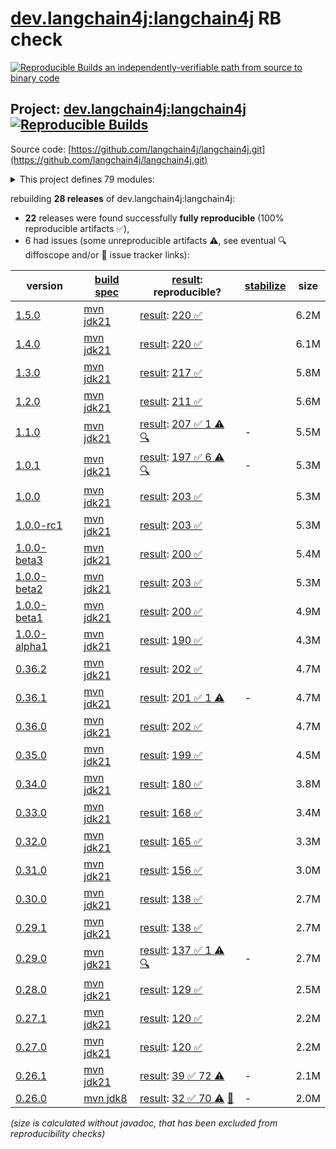[dev.langchain4j:langchain4j](https://central.sonatype.com/artifact/dev.langchain4j/langchain4j/versions) RB check
=======

[![Reproducible Builds](https://reproducible-builds.org/images/logos/rb.svg) an independently-verifiable path from source to binary code](https://reproducible-builds.org/)

## Project: [dev.langchain4j:langchain4j](https://central.sonatype.com/artifact/dev.langchain4j/langchain4j/versions) [![Reproducible Builds](https://img.shields.io/endpoint?url=https://raw.githubusercontent.com/jvm-repo-rebuild/reproducible-central/master/content/dev/langchain4j/badge.json)](https://github.com/jvm-repo-rebuild/reproducible-central/blob/master/content/dev/langchain4j/README.md)

Source code: [https://github.com/langchain4j/langchain4j.git](https://github.com/langchain4j/langchain4j.git)

<details><summary>This project defines 79 modules:</summary>

* [dev.langchain4j:langchain4j](https://central.sonatype.com/artifact/dev.langchain4j/langchain4j/overview)
* [dev.langchain4j:langchain4j-agentic](https://central.sonatype.com/artifact/dev.langchain4j/langchain4j-agentic/overview)
* [dev.langchain4j:langchain4j-agentic-a2a](https://central.sonatype.com/artifact/dev.langchain4j/langchain4j-agentic-a2a/overview)
* [dev.langchain4j:langchain4j-anthropic](https://central.sonatype.com/artifact/dev.langchain4j/langchain4j-anthropic/overview)
* [dev.langchain4j:langchain4j-azure-ai-search](https://central.sonatype.com/artifact/dev.langchain4j/langchain4j-azure-ai-search/overview)
* [dev.langchain4j:langchain4j-azure-cosmos-mongo-vcore](https://central.sonatype.com/artifact/dev.langchain4j/langchain4j-azure-cosmos-mongo-vcore/overview)
* [dev.langchain4j:langchain4j-azure-cosmos-nosql](https://central.sonatype.com/artifact/dev.langchain4j/langchain4j-azure-cosmos-nosql/overview)
* [dev.langchain4j:langchain4j-azure-open-ai](https://central.sonatype.com/artifact/dev.langchain4j/langchain4j-azure-open-ai/overview)
* [dev.langchain4j:langchain4j-bedrock](https://central.sonatype.com/artifact/dev.langchain4j/langchain4j-bedrock/overview)
* [dev.langchain4j:langchain4j-bom](https://central.sonatype.com/artifact/dev.langchain4j/langchain4j-bom/overview)
* [dev.langchain4j:langchain4j-cassandra](https://central.sonatype.com/artifact/dev.langchain4j/langchain4j-cassandra/overview)
* [dev.langchain4j:langchain4j-chatglm](https://central.sonatype.com/artifact/dev.langchain4j/langchain4j-chatglm/overview)
* [dev.langchain4j:langchain4j-chroma](https://central.sonatype.com/artifact/dev.langchain4j/langchain4j-chroma/overview)
* [dev.langchain4j:langchain4j-code-execution-engine-graalvm-polyglot](https://central.sonatype.com/artifact/dev.langchain4j/langchain4j-code-execution-engine-graalvm-polyglot/overview)
* [dev.langchain4j:langchain4j-code-execution-engine-judge0](https://central.sonatype.com/artifact/dev.langchain4j/langchain4j-code-execution-engine-judge0/overview)
* [dev.langchain4j:langchain4j-cohere](https://central.sonatype.com/artifact/dev.langchain4j/langchain4j-cohere/overview)
* [dev.langchain4j:langchain4j-coherence](https://central.sonatype.com/artifact/dev.langchain4j/langchain4j-coherence/overview)
* [dev.langchain4j:langchain4j-core](https://central.sonatype.com/artifact/dev.langchain4j/langchain4j-core/overview)
* [dev.langchain4j:langchain4j-couchbase](https://central.sonatype.com/artifact/dev.langchain4j/langchain4j-couchbase/overview)
* [dev.langchain4j:langchain4j-dashscope](https://central.sonatype.com/artifact/dev.langchain4j/langchain4j-dashscope/overview)
* [dev.langchain4j:langchain4j-document-loader-amazon-s3](https://central.sonatype.com/artifact/dev.langchain4j/langchain4j-document-loader-amazon-s3/overview)
* [dev.langchain4j:langchain4j-document-loader-azure-storage-blob](https://central.sonatype.com/artifact/dev.langchain4j/langchain4j-document-loader-azure-storage-blob/overview)
* [dev.langchain4j:langchain4j-document-loader-github](https://central.sonatype.com/artifact/dev.langchain4j/langchain4j-document-loader-github/overview)
* [dev.langchain4j:langchain4j-document-loader-google-cloud-storage](https://central.sonatype.com/artifact/dev.langchain4j/langchain4j-document-loader-google-cloud-storage/overview)
* [dev.langchain4j:langchain4j-document-loader-playwright](https://central.sonatype.com/artifact/dev.langchain4j/langchain4j-document-loader-playwright/overview)
* [dev.langchain4j:langchain4j-document-loader-selenium](https://central.sonatype.com/artifact/dev.langchain4j/langchain4j-document-loader-selenium/overview)
* [dev.langchain4j:langchain4j-document-loader-tencent-cos](https://central.sonatype.com/artifact/dev.langchain4j/langchain4j-document-loader-tencent-cos/overview)
* [dev.langchain4j:langchain4j-document-parser-apache-pdfbox](https://central.sonatype.com/artifact/dev.langchain4j/langchain4j-document-parser-apache-pdfbox/overview)
* [dev.langchain4j:langchain4j-document-parser-apache-poi](https://central.sonatype.com/artifact/dev.langchain4j/langchain4j-document-parser-apache-poi/overview)
* [dev.langchain4j:langchain4j-document-parser-apache-tika](https://central.sonatype.com/artifact/dev.langchain4j/langchain4j-document-parser-apache-tika/overview)
* [dev.langchain4j:langchain4j-document-transformer-jsoup](https://central.sonatype.com/artifact/dev.langchain4j/langchain4j-document-transformer-jsoup/overview)
* [dev.langchain4j:langchain4j-easy-rag](https://central.sonatype.com/artifact/dev.langchain4j/langchain4j-easy-rag/overview)
* [dev.langchain4j:langchain4j-elasticsearch](https://central.sonatype.com/artifact/dev.langchain4j/langchain4j-elasticsearch/overview)
* [dev.langchain4j:langchain4j-embedding-store-filter-parser-sql](https://central.sonatype.com/artifact/dev.langchain4j/langchain4j-embedding-store-filter-parser-sql/overview)
* [dev.langchain4j:langchain4j-experimental-sql](https://central.sonatype.com/artifact/dev.langchain4j/langchain4j-experimental-sql/overview)
* [dev.langchain4j:langchain4j-github-models](https://central.sonatype.com/artifact/dev.langchain4j/langchain4j-github-models/overview)
* [dev.langchain4j:langchain4j-google-ai-gemini](https://central.sonatype.com/artifact/dev.langchain4j/langchain4j-google-ai-gemini/overview)
* [dev.langchain4j:langchain4j-http-client](https://central.sonatype.com/artifact/dev.langchain4j/langchain4j-http-client/overview)
* [dev.langchain4j:langchain4j-http-client-jdk](https://central.sonatype.com/artifact/dev.langchain4j/langchain4j-http-client-jdk/overview)
* [dev.langchain4j:langchain4j-hugging-face](https://central.sonatype.com/artifact/dev.langchain4j/langchain4j-hugging-face/overview)
* [dev.langchain4j:langchain4j-infinispan](https://central.sonatype.com/artifact/dev.langchain4j/langchain4j-infinispan/overview)
* [dev.langchain4j:langchain4j-jina](https://central.sonatype.com/artifact/dev.langchain4j/langchain4j-jina/overview)
* [dev.langchain4j:langchain4j-jlama](https://central.sonatype.com/artifact/dev.langchain4j/langchain4j-jlama/overview)
* [dev.langchain4j:langchain4j-kotlin](https://central.sonatype.com/artifact/dev.langchain4j/langchain4j-kotlin/overview)
* [dev.langchain4j:langchain4j-local-ai](https://central.sonatype.com/artifact/dev.langchain4j/langchain4j-local-ai/overview)
* [dev.langchain4j:langchain4j-mariadb](https://central.sonatype.com/artifact/dev.langchain4j/langchain4j-mariadb/overview)
* [dev.langchain4j:langchain4j-mcp](https://central.sonatype.com/artifact/dev.langchain4j/langchain4j-mcp/overview)
* [dev.langchain4j:langchain4j-milvus](https://central.sonatype.com/artifact/dev.langchain4j/langchain4j-milvus/overview)
* [dev.langchain4j:langchain4j-mistral-ai](https://central.sonatype.com/artifact/dev.langchain4j/langchain4j-mistral-ai/overview)
* [dev.langchain4j:langchain4j-mongodb-atlas](https://central.sonatype.com/artifact/dev.langchain4j/langchain4j-mongodb-atlas/overview)
* [dev.langchain4j:langchain4j-neo4j](https://central.sonatype.com/artifact/dev.langchain4j/langchain4j-neo4j/overview)
* [dev.langchain4j:langchain4j-nomic](https://central.sonatype.com/artifact/dev.langchain4j/langchain4j-nomic/overview)
* [dev.langchain4j:langchain4j-ollama](https://central.sonatype.com/artifact/dev.langchain4j/langchain4j-ollama/overview)
* [dev.langchain4j:langchain4j-onnx-scoring](https://central.sonatype.com/artifact/dev.langchain4j/langchain4j-onnx-scoring/overview)
* [dev.langchain4j:langchain4j-open-ai](https://central.sonatype.com/artifact/dev.langchain4j/langchain4j-open-ai/overview)
* [dev.langchain4j:langchain4j-open-ai-official](https://central.sonatype.com/artifact/dev.langchain4j/langchain4j-open-ai-official/overview)
* [dev.langchain4j:langchain4j-opensearch](https://central.sonatype.com/artifact/dev.langchain4j/langchain4j-opensearch/overview)
* [dev.langchain4j:langchain4j-oracle](https://central.sonatype.com/artifact/dev.langchain4j/langchain4j-oracle/overview)
* [dev.langchain4j:langchain4j-ovh-ai](https://central.sonatype.com/artifact/dev.langchain4j/langchain4j-ovh-ai/overview)
* [dev.langchain4j:langchain4j-parent](https://central.sonatype.com/artifact/dev.langchain4j/langchain4j-parent/overview)
* [dev.langchain4j:langchain4j-pgvector](https://central.sonatype.com/artifact/dev.langchain4j/langchain4j-pgvector/overview)
* [dev.langchain4j:langchain4j-pinecone](https://central.sonatype.com/artifact/dev.langchain4j/langchain4j-pinecone/overview)
* [dev.langchain4j:langchain4j-qdrant](https://central.sonatype.com/artifact/dev.langchain4j/langchain4j-qdrant/overview)
* [dev.langchain4j:langchain4j-qianfan](https://central.sonatype.com/artifact/dev.langchain4j/langchain4j-qianfan/overview)
* [dev.langchain4j:langchain4j-redis](https://central.sonatype.com/artifact/dev.langchain4j/langchain4j-redis/overview)
* [dev.langchain4j:langchain4j-tablestore](https://central.sonatype.com/artifact/dev.langchain4j/langchain4j-tablestore/overview)
* [dev.langchain4j:langchain4j-test](https://central.sonatype.com/artifact/dev.langchain4j/langchain4j-test/overview)
* [dev.langchain4j:langchain4j-vearch](https://central.sonatype.com/artifact/dev.langchain4j/langchain4j-vearch/overview)
* [dev.langchain4j:langchain4j-vertex-ai](https://central.sonatype.com/artifact/dev.langchain4j/langchain4j-vertex-ai/overview)
* [dev.langchain4j:langchain4j-vertex-ai-gemini](https://central.sonatype.com/artifact/dev.langchain4j/langchain4j-vertex-ai-gemini/overview)
* [dev.langchain4j:langchain4j-vespa](https://central.sonatype.com/artifact/dev.langchain4j/langchain4j-vespa/overview)
* [dev.langchain4j:langchain4j-voyage-ai](https://central.sonatype.com/artifact/dev.langchain4j/langchain4j-voyage-ai/overview)
* [dev.langchain4j:langchain4j-watsonx](https://central.sonatype.com/artifact/dev.langchain4j/langchain4j-watsonx/overview)
* [dev.langchain4j:langchain4j-weaviate](https://central.sonatype.com/artifact/dev.langchain4j/langchain4j-weaviate/overview)
* [dev.langchain4j:langchain4j-web-search-engine-google-custom](https://central.sonatype.com/artifact/dev.langchain4j/langchain4j-web-search-engine-google-custom/overview)
* [dev.langchain4j:langchain4j-web-search-engine-searchapi](https://central.sonatype.com/artifact/dev.langchain4j/langchain4j-web-search-engine-searchapi/overview)
* [dev.langchain4j:langchain4j-web-search-engine-tavily](https://central.sonatype.com/artifact/dev.langchain4j/langchain4j-web-search-engine-tavily/overview)
* [dev.langchain4j:langchain4j-workers-ai](https://central.sonatype.com/artifact/dev.langchain4j/langchain4j-workers-ai/overview)
* [dev.langchain4j:langchain4j-zhipu-ai](https://central.sonatype.com/artifact/dev.langchain4j/langchain4j-zhipu-ai/overview)
</details>

rebuilding **28 releases** of dev.langchain4j:langchain4j:
- **22** releases were found successfully **fully reproducible** (100% reproducible artifacts :white_check_mark:),
- 6 had issues (some unreproducible artifacts :warning:, see eventual :mag: diffoscope and/or :memo: issue tracker links):

| version | [build spec](/BUILDSPEC.md) | [result](https://reproducible-builds.org/docs/jvm/): reproducible? | [stabilize](https://github.com/google/oss-rebuild/blob/main/cmd/stabilize/README.md) | size |
| -- | --------- | ------ | ------ | -- |
| [1.5.0](https://central.sonatype.com/artifact/dev.langchain4j/langchain4j/1.5.0/pom) | [mvn jdk21](langchain4j-1.5.0.buildspec) | [result](langchain4j-aggregator-1.5.0.buildinfo): [220 :white_check_mark: ](langchain4j-aggregator-1.5.0.buildcompare) | | 6.2M |
| [1.4.0](https://central.sonatype.com/artifact/dev.langchain4j/langchain4j/1.4.0/pom) | [mvn jdk21](langchain4j-1.4.0.buildspec) | [result](langchain4j-aggregator-1.4.0.buildinfo): [220 :white_check_mark: ](langchain4j-aggregator-1.4.0.buildcompare) | | 6.1M |
| [1.3.0](https://central.sonatype.com/artifact/dev.langchain4j/langchain4j/1.3.0/pom) | [mvn jdk21](langchain4j-1.3.0.buildspec) | [result](langchain4j-aggregator-1.3.0.buildinfo): [217 :white_check_mark: ](langchain4j-aggregator-1.3.0.buildcompare) | | 5.8M |
| [1.2.0](https://central.sonatype.com/artifact/dev.langchain4j/langchain4j/1.2.0/pom) | [mvn jdk21](langchain4j-1.2.0.buildspec) | [result](langchain4j-aggregator-1.2.0.buildinfo): [211 :white_check_mark: ](langchain4j-aggregator-1.2.0.buildcompare) | | 5.6M |
| [1.1.0](https://central.sonatype.com/artifact/dev.langchain4j/langchain4j/1.1.0/pom) | [mvn jdk21](langchain4j-1.1.0.buildspec) | [result](langchain4j-aggregator-1.1.0.buildinfo): [207 :white_check_mark:  1 :warning:](langchain4j-aggregator-1.1.0.buildcompare) [:mag:](langchain4j-aggregator-1.1.0.diffoscope) | - | 5.5M |
| [1.0.1](https://central.sonatype.com/artifact/dev.langchain4j/langchain4j/1.0.1/pom) | [mvn jdk21](langchain4j-1.0.1.buildspec) | [result](langchain4j-aggregator-1.0.1.buildinfo): [197 :white_check_mark:  6 :warning:](langchain4j-aggregator-1.0.1.buildcompare) [:mag:](langchain4j-aggregator-1.0.1.diffoscope) | - | 5.3M |
| [1.0.0](https://central.sonatype.com/artifact/dev.langchain4j/langchain4j/1.0.0/pom) | [mvn jdk21](langchain4j-1.0.0.buildspec) | [result](langchain4j-aggregator-1.0.0.buildinfo): [203 :white_check_mark: ](langchain4j-aggregator-1.0.0.buildcompare) | | 5.3M |
| [1.0.0-rc1](https://central.sonatype.com/artifact/dev.langchain4j/langchain4j/1.0.0-rc1/pom) | [mvn jdk21](langchain4j-1.0.0-rc1.buildspec) | [result](langchain4j-aggregator-1.0.0-rc1.buildinfo): [203 :white_check_mark: ](langchain4j-aggregator-1.0.0-rc1.buildcompare) | | 5.3M |
| [1.0.0-beta3](https://central.sonatype.com/artifact/dev.langchain4j/langchain4j/1.0.0-beta3/pom) | [mvn jdk21](langchain4j-1.0.0-beta3.buildspec) | [result](langchain4j-aggregator-1.0.0-beta3.buildinfo): [200 :white_check_mark: ](langchain4j-aggregator-1.0.0-beta3.buildcompare) | | 5.4M |
| [1.0.0-beta2](https://central.sonatype.com/artifact/dev.langchain4j/langchain4j/1.0.0-beta2/pom) | [mvn jdk21](langchain4j-1.0.0-beta2.buildspec) | [result](langchain4j-aggregator-1.0.0-beta2.buildinfo): [203 :white_check_mark: ](langchain4j-aggregator-1.0.0-beta2.buildcompare) | | 5.3M |
| [1.0.0-beta1](https://central.sonatype.com/artifact/dev.langchain4j/langchain4j/1.0.0-beta1/pom) | [mvn jdk21](langchain4j-1.0.0-beta1.buildspec) | [result](langchain4j-aggregator-1.0.0-beta1.buildinfo): [200 :white_check_mark: ](langchain4j-aggregator-1.0.0-beta1.buildcompare) | | 4.9M |
| [1.0.0-alpha1](https://central.sonatype.com/artifact/dev.langchain4j/langchain4j/1.0.0-alpha1/pom) | [mvn jdk21](langchain4j-1.0.0-alpha1.buildspec) | [result](langchain4j-aggregator-1.0.0-alpha1.buildinfo): [190 :white_check_mark: ](langchain4j-aggregator-1.0.0-alpha1.buildcompare) | | 4.3M |
| [0.36.2](https://central.sonatype.com/artifact/dev.langchain4j/langchain4j/0.36.2/pom) | [mvn jdk21](langchain4j-0.36.2.buildspec) | [result](langchain4j-aggregator-0.36.2.buildinfo): [202 :white_check_mark: ](langchain4j-aggregator-0.36.2.buildcompare) | | 4.7M |
| [0.36.1](https://central.sonatype.com/artifact/dev.langchain4j/langchain4j/0.36.1/pom) | [mvn jdk21](langchain4j-0.36.1.buildspec) | [result](langchain4j-aggregator-0.36.1.buildinfo): [201 :white_check_mark:  1 :warning:](langchain4j-aggregator-0.36.1.buildcompare) | - | 4.7M |
| [0.36.0](https://central.sonatype.com/artifact/dev.langchain4j/langchain4j/0.36.0/pom) | [mvn jdk21](langchain4j-0.36.0.buildspec) | [result](langchain4j-aggregator-0.36.0.buildinfo): [202 :white_check_mark: ](langchain4j-aggregator-0.36.0.buildcompare) | | 4.7M |
| [0.35.0](https://central.sonatype.com/artifact/dev.langchain4j/langchain4j/0.35.0/pom) | [mvn jdk21](langchain4j-0.35.0.buildspec) | [result](langchain4j-aggregator-0.35.0.buildinfo): [199 :white_check_mark: ](langchain4j-aggregator-0.35.0.buildcompare) | | 4.5M |
| [0.34.0](https://central.sonatype.com/artifact/dev.langchain4j/langchain4j/0.34.0/pom) | [mvn jdk21](langchain4j-0.34.0.buildspec) | [result](langchain4j-aggregator-0.34.0.buildinfo): [180 :white_check_mark: ](langchain4j-aggregator-0.34.0.buildcompare) | | 3.8M |
| [0.33.0](https://central.sonatype.com/artifact/dev.langchain4j/langchain4j/0.33.0/pom) | [mvn jdk21](langchain4j-0.33.0.buildspec) | [result](langchain4j-aggregator-0.33.0.buildinfo): [168 :white_check_mark: ](langchain4j-aggregator-0.33.0.buildcompare) | | 3.4M |
| [0.32.0](https://central.sonatype.com/artifact/dev.langchain4j/langchain4j/0.32.0/pom) | [mvn jdk21](langchain4j-0.32.0.buildspec) | [result](langchain4j-aggregator-0.32.0.buildinfo): [165 :white_check_mark: ](langchain4j-aggregator-0.32.0.buildcompare) | | 3.3M |
| [0.31.0](https://central.sonatype.com/artifact/dev.langchain4j/langchain4j/0.31.0/pom) | [mvn jdk21](langchain4j-0.31.0.buildspec) | [result](langchain4j-aggregator-0.31.0.buildinfo): [156 :white_check_mark: ](langchain4j-aggregator-0.31.0.buildcompare) | | 3.0M |
| [0.30.0](https://central.sonatype.com/artifact/dev.langchain4j/langchain4j/0.30.0/pom) | [mvn jdk21](langchain4j-0.30.0.buildspec) | [result](langchain4j-aggregator-0.30.0.buildinfo): [138 :white_check_mark: ](langchain4j-aggregator-0.30.0.buildcompare) | | 2.7M |
| [0.29.1](https://central.sonatype.com/artifact/dev.langchain4j/langchain4j/0.29.1/pom) | [mvn jdk21](langchain4j-0.29.1.buildspec) | [result](langchain4j-aggregator-0.29.1.buildinfo): [138 :white_check_mark: ](langchain4j-aggregator-0.29.1.buildcompare) | | 2.7M |
| [0.29.0](https://central.sonatype.com/artifact/dev.langchain4j/langchain4j/0.29.0/pom) | [mvn jdk21](langchain4j-0.29.0.buildspec) | [result](langchain4j-aggregator-0.29.0.buildinfo): [137 :white_check_mark:  1 :warning:](langchain4j-aggregator-0.29.0.buildcompare) [:mag:](langchain4j-aggregator-0.29.0.diffoscope) | - | 2.7M |
| [0.28.0](https://central.sonatype.com/artifact/dev.langchain4j/langchain4j/0.28.0/pom) | [mvn jdk21](langchain4j-0.28.0.buildspec) | [result](langchain4j-aggregator-0.28.0.buildinfo): [129 :white_check_mark: ](langchain4j-aggregator-0.28.0.buildcompare) | | 2.5M |
| [0.27.1](https://central.sonatype.com/artifact/dev.langchain4j/langchain4j/0.27.1/pom) | [mvn jdk21](langchain4j-0.27.1.buildspec) | [result](langchain4j-aggregator-0.27.1.buildinfo): [120 :white_check_mark: ](langchain4j-aggregator-0.27.1.buildcompare) | | 2.2M |
| [0.27.0](https://central.sonatype.com/artifact/dev.langchain4j/langchain4j/0.27.0/pom) | [mvn jdk21](langchain4j-0.27.0.buildspec) | [result](langchain4j-aggregator-0.27.0.buildinfo): [120 :white_check_mark: ](langchain4j-aggregator-0.27.0.buildcompare) | | 2.2M |
| [0.26.1](https://central.sonatype.com/artifact/dev.langchain4j/langchain4j/0.26.1/pom) | [mvn jdk21](langchain4j-0.26.1.buildspec) | [result](langchain4j-aggregator-0.26.1.buildinfo): [39 :white_check_mark:  72 :warning:](langchain4j-aggregator-0.26.1.buildcompare) | - | 2.1M |
| [0.26.0](https://central.sonatype.com/artifact/dev.langchain4j/langchain4j/0.26.0/pom) | [mvn jdk8](langchain4j-0.26.0.buildspec) | [result](langchain4j-aggregator-0.26.0.buildinfo): [32 :white_check_mark:  70 :warning:](langchain4j-aggregator-0.26.0.buildcompare) [:memo:](https://github.com/langchain4j/langchain4j/pull/569) | - | 2.0M |

<i>(size is calculated without javadoc, that has been excluded from reproducibility checks)</i>
